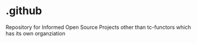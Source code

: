 # .github
Repository for Informed  Open Source Projects other than tc-functors which has its own organziation
